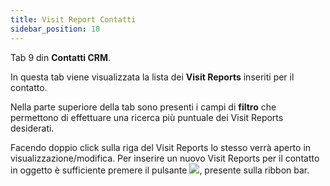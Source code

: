 ```yaml
---
title: Visit Report Contatti
sidebar_position: 10
---
```


Tab 9 din  **Contatti CRM**.

In questa tab viene visualizzata la lista dei **Visit Reports** inseriti per il contatto.

Nella parte superiore della tab sono presenti i campi di **filtro** che permettono di effettuare una ricerca più puntuale dei Visit Reports desiderati.

Facendo doppio click sulla riga del Visit Reports lo stesso verrà aperto in visualizzazione/modifica.
Per inserire un nuovo Visit Reports per il contatto in oggetto è sufficiente premere il pulsante ![](/img/neutral/common/new-visit-report.png), presente sulla ribbon bar.
